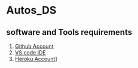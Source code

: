 # Autos_DS

## software and Tools requirements

1. [Github Account](http://github.com)
2. [VS code IDE](https://code.visualstudio.com/)
3. [Heroku Account](https://heroku.com)]